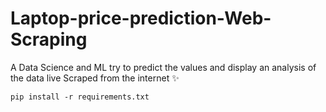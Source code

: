 # Laptop-price-prediction-Web-Scraping
 A Data Science and ML try to predict the values and display an analysis of the data live Scraped from the internet ✨
```
pip install -r requirements.txt
```
